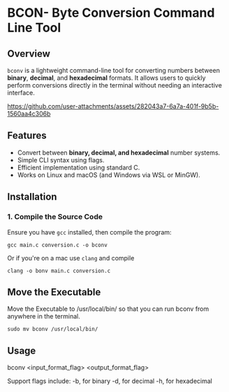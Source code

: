 # **BCON- Byte Conversion Command Line Tool**

## **Overview**
`bconv` is a lightweight command-line tool for converting numbers between **binary**, **decimal**, and **hexadecimal** formats. It allows users to quickly perform conversions directly in the terminal without needing an interactive interface.

https://github.com/user-attachments/assets/282043a7-6a7a-401f-9b5b-1560aa4c306b

## **Features**
- Convert between **binary, decimal, and hexadecimal** number systems.
- Simple CLI syntax using flags.
- Efficient implementation using standard C.
- Works on Linux and macOS (and Windows via WSL or MinGW).

## **Installation**

### **1. Compile the Source Code**
Ensure you have `gcc` installed, then compile the program:
```
gcc main.c conversion.c -o bconv 
```

Or if you're on a mac use `clang` and compile 
```
clang -o bonv main.c conversion.c
```

## **Move the Executable**
Move the Executable to /usr/local/bin/ so that you can run bconv from anywhere in the terminal. 
```
sudo mv bconv /usr/local/bin/
```

## Usage

bconv <input_format_flag> <output_format_flag> <value>

Support flags include: 
    -b, for binary
    -d, for decimal
    -h, for hexadecimal



